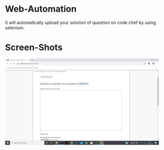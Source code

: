 # Web-Automation
It will automatically upload your solution of question on code chef by using selenium.

# Screen-Shots
![Image Of adduser](https://github.com/AbhishekKumarSingh00/Web-Automation/blob/master/Initially.png)
